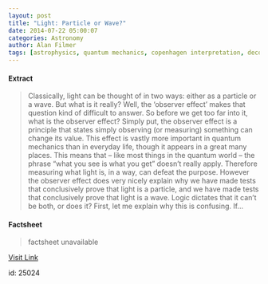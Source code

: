 ```yaml
---
layout: post
title: "Light: Particle or Wave?"
date: 2014-07-22 05:00:07
categories: Astronomy
author: Alan Filmer
tags: [astrophysics, quantum mechanics, copenhagen interpretation, decoherence, light, observer effect, particle, quantum physics, schrodinger, schrodingers cat, standard model, uncertainty principle, wave]
---
```



#### Extract
>Classically, light can be thought of in two ways: either as a particle or a wave. But what is it really? Well, the &#8216;observer effect&#8217; makes that question kind of difficult to answer. So before we get too far into it, what is the observer effect? Simply put, the observer effect is a principle that states simply observing (or measuring) something can change its value. This effect is vastly more important in quantum mechanics than in everyday life, though it appears in a great many places. This means that &#8211; like most things in the quantum world &#8211; the phrase “what you see is what you get” doesn’t really apply. Therefore measuring what light is, in a way, can defeat the purpose. However the observer effect does very nicely explain why we have made tests that conclusively prove that light is a particle, and we have made tests that conclusively prove that light is a wave. Logic dictates that it can’t be both, or does it? First, let me explain why this is confusing. If...

#### Factsheet
>factsheet unavailable

[Visit Link](http://www.fromquarkstoquasars.com/light-particle-or-wave/)

id:   25024
